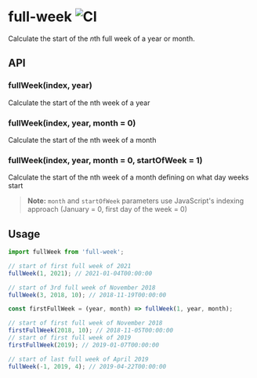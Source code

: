# full-week ![CI](https://github.com/smhg/full-week/workflows/CI/badge.svg)
Calculate the start of the *n*th full week of a year or month.

## API

### fullWeek(index, year)

Calculate the start of the nth week of a year

### fullWeek(index, year, month = 0)

Calculate the start of the nth week of a month

### fullWeek(index, year, month = 0, startOfWeek = 1)

Calculate the start of the nth week of a month defining on what day weeks start

> **Note:** `month` and `startOfWeek` parameters use JavaScript's indexing approach (January = 0, first day of the week = 0)

## Usage
```javascript
import fullWeek from 'full-week';

// start of first full week of 2021
fullWeek(1, 2021); // 2021-01-04T00:00:00

// start of 3rd full week of November 2018
fullWeek(3, 2018, 10); // 2018-11-19T00:00:00

const firstFullWeek = (year, month) => fullWeek(1, year, month);

// start of first full week of November 2018
firstFullWeek(2018, 10); // 2018-11-05T00:00:00
// start of first full week of 2019
firstFullWeek(2019); // 2019-01-07T00:00:00

// start of last full week of April 2019
fullWeek(-1, 2019, 4); // 2019-04-22T00:00:00
```
